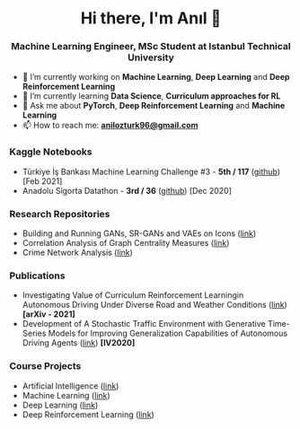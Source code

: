 <h1 align="center">Hi there, I'm Anıl 👋</h1>
<h3 align="center">Machine Learning Engineer, MSc Student at Istanbul Technical University</h3>

- 🔭 I’m currently working on **Machine Learning**, **Deep Learning** and **Deep Reinforcement Learning**
- 🌱 I’m currently learning **Data Science**, **Curriculum approaches for RL**
- 💬 Ask me about **PyTorch**, **Deep Reinforcement Learning** and **Machine Learning**
- 📫 How to reach me: **anilozturk96@gmail.com**

### Kaggle Notebooks
- Türkiye İş Bankası Machine Learning Challenge #3 - **5th / 117** ([github](https://github.com/nlztrk/kaggle_predicting_marital_status)) [Feb 2021]
- Anadolu Sigorta Datathon - **3rd / 36** ([github](https://github.com/nlztrk/kaggle_identifying_structural_damages)) [Dec 2020]

### Research Repositories
- Building and Running GANs, SR-GANs and VAEs on Icons ([link](https://github.com/nlztrk/ITU-CE-MSc/tree/master/BLG561E%20(Deep%20Learning)/Homework3))
- Correlation Analysis of Graph Centrality Measures ([link](https://github.com/nlztrk/centrality_correlations))
- Crime Network Analysis ([link](https://github.com/nlztrk/crime_networks_analysis))

### Publications
- Investigating Value of Curriculum Reinforcement Learningin Autonomous Driving Under Diverse Road and Weather Conditions ([link](https://arxiv.org/abs/2103.07903)) **[arXiv - 2021]**
- Development of A Stochastic Traffic Environment with Generative Time-Series Models for Improving Generalization Capabilities of Autonomous Driving Agents ([link](https://ieeexplore.ieee.org/document/9304774/)) **[IV2020]**

### Course Projects
- Artificial Intelligence ([link](https://github.com/nlztrk/ITU-CE-MSc/tree/master/BLG521E%20(Artificial%20Intelligence)))
- Machine Learning ([link](https://github.com/nlztrk/ITU-CE-MSc/tree/master/BLG527E%20(Machine%20Learning)))
- Deep Learning ([link](https://github.com/nlztrk/ITU-CE-MSc/tree/master/BLG561E%20(Deep%20Learning)))
- Deep Reinforcement Learning ([link](https://github.com/nlztrk/ITU-CE-MSc/tree/master/BLG604E%20(Deep%20Reinforcement%20Learning)))
